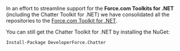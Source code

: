 In an effort to streamline support for the **Force.com Toolkits for .NET** (including the Chatter Toolkit for .NET) we have consolidated all the repositories to the [Force.com Toolkit for .NET](https://github.com/developerforce/Force.com-Toolkit-for-NET).

You can still get the Chatter Toolkit for .NET by installing the NuGet:

```
Install-Package DeveloperForce.Chatter
```

